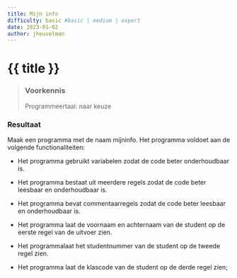 ```yaml
---
title: Mijn info
difficulty: basic #basic | medium | expert
date: 2023-01-02
author: jheuvelman
---
```




# {{ title }}

> ### Voorkennis
> Programmeertaal: naar keuze

### Resultaat
Maak een programma met de naam mijninfo. Het programma voldoet aan de
volgende functionaliteiten:

- Het programma gebruikt variabelen zodat de code beter onderhoudbaar
  is.

- Het programma bestaat uit meerdere regels zodat de code beter leesbaar
  en onderhoudbaar is.

- Het programma bevat commentaarregels zodat de code beter leesbaar en
  onderhoudbaar is.

- Het programma laat de voornaam en achternaam van de student op de
  eerste regel van de uitvoer zien.

- Het programmalaat het studentnummer van de student op de tweede regel
  zien.

- Het programma laat de klascode van de student op de derde regel zien;
